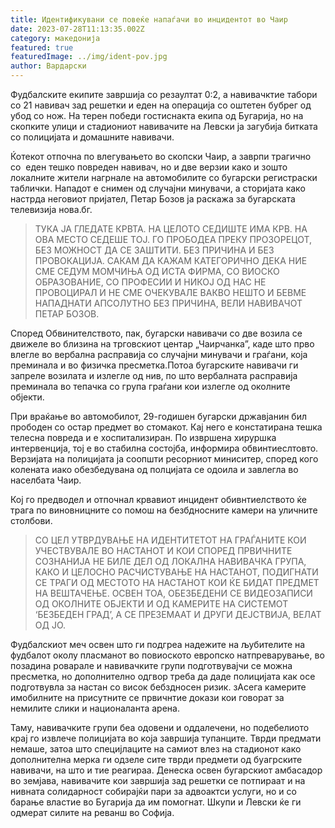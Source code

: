 ```yaml
---
title: Идентификувани се повеќе напаѓачи во инцидентот во Чаир
date: 2023-07-28T11:13:35.002Z
category: македонија
featured: true
featuredImage: ../img/ident-pov.jpg
author: Вардарски
---
```

<!--StartFragment-->

Фудбалските екипите завршија со резаултат 0:2, а навивачктие табори со 21 навивач зад решетки и еден на операција со оштетен бубрег од убод со нож. На терен победи гостиснакта екипа од Бугарија, но на скопките улици и стадиониот навивачите на Левски ја загубија битката со полицијата и домашните навивачи.

Ќотекот отпочна по влегувањето во скопски Чаир, а заврпи трагично со  еден тешко повреден навивач, но и две верзии како и зошто локалните жители нагрнале на автомобилите со бугарски регистраски таблички. Нападот е снимен од случајни минувачи, а сторијата како настрда неговиот пријател, Петар Бозов ја раскажа за бугарската телевизија нова.бг.

> ТУКА ЈА ГЛЕДАТЕ КРВТА. НА ЦЕЛОТО СЕДИШТЕ ИМА КРВ. НА ОВА МЕСТО СЕДЕШЕ ТОЈ. ГО ПРОБОДЕА ПРЕКУ ПРОЗОРЕЦОТ, БЕЗ МОЖНОСТ ДА СЕ ЗАШТИТИ. БЕЗ ПРИЧИНА И БЕЗ ПРОВОКАЦИЈА. САКАМ ДА КАЖАМ КАТЕГОРИЧНО ДЕКА НИЕ СМЕ СЕДУМ МОМЧИЊА ОД ИСТА ФИРМА, СО ВИОСКО ОБРАЗОВАНИЕ, СО ПРОФЕСИИ И НИКОЈ ОД НАС НЕ ПРОВОЦИРАЛ И НЕ СМЕ ОЧЕКУВАЛЕ ВАКВО НЕШТО И БЕВМЕ НАПАДНАТИ АПСОЛУТНО БЕЗ ПРИЧИНА, ВЕЛИ НАВИВАЧОТ ПЕТАР БОЗОВ.

<!--EndFragment--><!--StartFragment-->

Според Обвинителството, пак, бугарски навивачи со две возила се движеле во близина на трговскиот центар „Чаирчанка”, каде што прво влегле во вербална расправија со случајни минувачи и граѓани, која преминала и во физичка пресметка.Потоа бугарските навивачи ги запреле возилата и излегле од нив, по што вербалната расправија преминала во тепачка со група граѓани кои излегле од околните објекти.

При враќање во автомобилот, 29-годишен бугарски државјанин бил прободен со остар предмет во стомакот. Кај него е констатирана тешка телесна повреда и е хоспитализиран. По извршена хируршка интервенција, тој е во стабилна состојба, информира обвинтиеслтовто. Верзијата на полицијата ја соопшти ресорниот миниситер, според кого колената иако обезбедувана од полцијата се одоила и завлегла во населбата Чаир.

Кој го предводел и отпочнал крвавиот инцидент обивнтиелството ќе трага по виновницните со помош на безбдносните камери на уличните столбови.

> СО ЦЕЛ УТВРДУВАЊЕ НА ИДЕНТИТЕТОТ НА ГРАЃАНИТЕ КОИ УЧЕСТВУВАЛЕ ВО НАСТАНОТ И КОИ СПОРЕД ПРВИЧНИТЕ СОЗНАНИЈА НЕ БИЛЕ ДЕЛ ОД ЛОКАЛНА НАВИВАЧКА ГРУПА, КАКО И ЦЕЛОСНО РАСЧИСТУВАЊЕ НА НАСТАНОТ, ПОДИГНАТИ СЕ ТРАГИ ОД МЕСТОТО НА НАСТАНОТ КОИ ЌЕ БИДАТ ПРЕДМЕТ НА ВЕШТАЧЕЊЕ. ОСВЕН ТОА, ОБЕЗБЕДЕНИ СЕ ВИДЕОЗАПИСИ ОД ОКОЛНИТЕ ОБЈЕКТИ И ОД КАМЕРИТЕ НА СИСТЕМОТ ‘БЕЗБЕДЕН ГРАД’, А СЕ ПРЕЗЕМААТ И ДРУГИ ДЕЈСТВИЈА, ВЕЛАТ ОД ЈО.

Фудбалскиот меч освен што ги подгреа надежите на љубителите на фудбалот околу пласманот во повиоското европско натпреварување, во позадина роварале и навивачките групи подготвувајчи се можна пресметка, но дополнително одгвор треба да даде полицијата как осе подготвувла за настан со висок бебздносен ризик. зАсега камерите имобилните на присутните се првичнтие докази кои говорат за немилите слики и националанта арена.

Таму, навивачките групи беа одовени и оддалечени, но подебелиото крај го извлече полицијата во која завршија тупанците. Тврди предмати немаше, затоа што специјлаците на самиот влез на стадионот како дополнителна мерка ги одзеле сите тврди предмети од буагрските навивачи, на што и тие реагираа. Денеска освен бугарскиот амбасадор во земјава, навивачите кои завршија зад решетки се потпираат и на нивната солидарност собирајќи пари за адвоактси услуги, но и со барање властие во Бугарија да им помогнат. Шкупи и Левски ќе ги одмерат силите на реванш во Софија.

<!--EndFragment-->